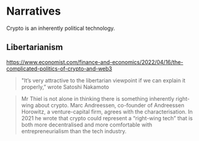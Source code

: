 # Narratives
Crypto is an inherently political technology.

## Libertarianism
https://www.economist.com/finance-and-economics/2022/04/16/the-complicated-politics-of-crypto-and-web3

> "It’s very attractive to the libertarian viewpoint if we can explain it properly,” wrote Satoshi Nakamoto

> Mr Thiel is not alone in thinking there is something inherently right-wing about crypto. Marc Andreessen, co-founder of Andreessen Horowitz, a venture-capital firm, agrees with the characterisation. In 2021 he wrote that crypto could represent a “right-wing tech” that is both more decentralised and more comfortable with entrepreneurialism than the tech industry.
